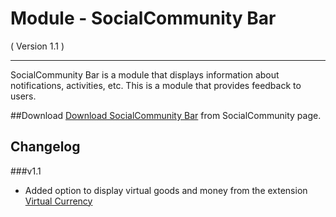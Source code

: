 Module - SocialCommunity Bar
=======================
( Version 1.1 )
- - -

SocialCommunity Bar is a module that displays information about notifications, activities, etc. This is a module that provides feedback to users.

##Download
[Download SocialCommunity Bar](http://itprism.com/free-joomla-extensions/others/open-source-social-network) from SocialCommunity page.

Changelog
---------

###v1.1
* Added option to display virtual goods and money from the extension [Virtual Currency](http://itprism.com/free-joomla-extensions/ecommerce-gamification/virtual-currency-accounts-manager)